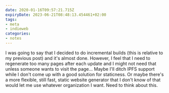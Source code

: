 ```yaml
---
date: 2020-01-16T09:57:21.715Z
expiryDate: 2023-06-21T08:48:13.454461+02:00
tags:
- meta
- indieweb
categories:
- notes
---
```


I was going to say that I decided to do incremental builds (this is relative to my previous post) and it's almost done. However, I feel that I need to regenerate too many pages after each update and I might not need that unless someone wants to visit the page... Maybe I'll ditch IPFS support while I don't come up with a good solution for staticness. Or maybe there's a more flexible, still fast, static website generator that I don't know of that would let me use whatever organization I want. Need to think about this.
